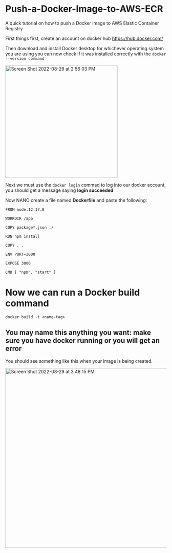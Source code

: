 # Push-a-Docker-Image-to-AWS-ECR
A quick tutorial on how to push a Docker image to AWS Elastic Container Registry 

First things first, create an account on docker hub https://hub.docker.com/

Then download and install Docker desktop for whichever operating system you are using
you can now check if it was installed correctly with the `docker --version command`

<img width="351" alt="Screen Shot 2022-08-29 at 2 56 03 PM" src="https://user-images.githubusercontent.com/9061503/187276890-ac0182b8-c272-4bc9-8170-e02f19d188a4.png">

Next we must use the `docker login` commad to log into our docker account, you should get a message saying **login succeeded**


Now NANO create a file named **Dockerfile** and paste the following:

`FROM node:12.17.0`

`WORKDIR /app`

`COPY package*.json ./`

`RUN npm install`

`COPY . .`

`ENV PORT=3000`

`EXPOSE 3000`

`CMD [ "npm", "start" ]`

# Now we can run a Docker build command
`docker build -t <name-tag>`

You may name this anything you want: **make sure you have docker running or you will get an error**
-
You should see something like this when your image is being created.

<img width="562" alt="Screen Shot 2022-08-29 at 3 48 15 PM" src="https://user-images.githubusercontent.com/9061503/187286499-3cbfabca-6a97-46d4-9217-14724c0a43cc.png">

